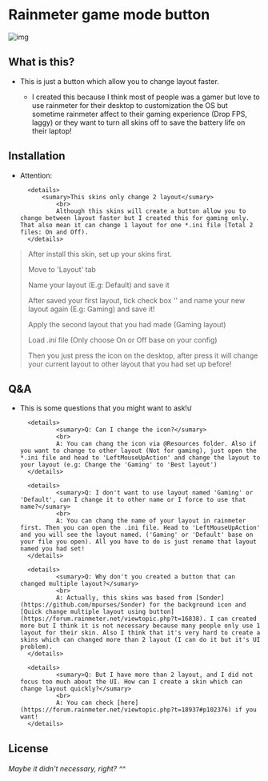 # Rainmeter game mode button

![img](./img/gamemodebtn.png)

## What is this?

* This is just a button which allow you to change layout faster.

	* I created this because I think most of people was a gamer but love to use rainmeter for their desktop to customization the OS but sometime rainmeter affect to their gaming experience (Drop FPS, laggy) or they want to turn all skins off to save the battery life on their laptop!

## Installation

* Attention:

		<details>
			<sumary>This skins only change 2 layout</sumary>
				<br>
				Although this skins will create a button allow you to change between layout faster but I created this for gaming only. That also mean it can change 1 layout for one *.ini file (Total 2 files: On and Off).
		</details>

> After install this skin, set up your skins first.
>
> Move to 'Layout' tab
>
> Name your layout (E.g: Default) and save it
>
> After saved your first layout, tick check box '' and name your new layout again (E.g: Gaming) and save it!
>
> Apply the second layout that you had made (Gaming layout)
>
> Load *.ini* file (Only choose On or Off base on your config)
>
> Then you just press the icon on the desktop, after press it will change your current layout to other layout that you had set up before!

## Q&A

* This is some questions that you might want to ask!ư

		<details>
				<sumary>Q: Can I change the icon?</sumary>
				<br>
				A: You can chang the icon via @Resources folder. Also if you want to change to other layout (Not for gaming), just open the *.ini file and head to 'LeftMouseUpAction' and change the layout to your layout (e.g: Change the 'Gaming' to 'Best layout')
		</details>

		<details>
				<sumary>Q: I don't want to use layout named 'Gaming' or 'Default', can I change it to other name or I force to use that name?</sumary>
				<br>
				A: You can chang the name of your layout in rainmeter first. Then you can open the .ini file. Head to 'LeftMouseUpAction' and you will see the layout named. ('Gaming' or 'Default' base on your file you open). All you have to do is just rename that layout named you had set!
		</details>

		<details>
				<sumary>Q: Why don't you created a button that can changed multiple layout?</sumary>
				<br>
				A: Actually, this skins was based from [Sonder](https://github.com/mpurses/Sonder) for the background icon and [Quick change multiple layout using button](https://forum.rainmeter.net/viewtopic.php?t=16838). I can created more but I think it is not necessary because many people only use 1 layout for their skin. Also I think that it's very hard to create a skins which can changed more than 2 layout (I can do it but it's UI problem).
		</details>

		<details>
				<sumary>Q: But I have more than 2 layout, and I did not focus too much about the UI. How can I create a skin which can change layout quickly?</sumary>
				<br>
				A: You can check [here](https://forum.rainmeter.net/viewtopic.php?t=18937#p102376) if you want!
		</details>

## License

<h6 algin="center">Maybe it didn't necessary, right? ^^</h6>

